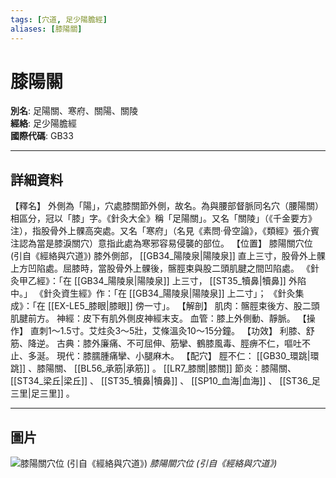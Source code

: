 ```yaml
---
tags: [穴道, 足少陽膽經]
aliases: [膝陽關]
---
```


# 膝陽關

**別名**: 足陽關、寒府、關陽、關陵  
**經絡**: 足少陽膽經  
**國際代碼**: GB33  

---

## 詳細資料
【釋名】
外側為「陽」，穴處膝關節外側，故名。為與腰部督脈同名穴（腰陽關）相區分，冠以「膝」字。《針灸大全》稱「足陽關」。又名「關陵」（《千金要方》注），指股骨外上髁高突處。又名「寒府」（名見《素問‧骨空論》，《類經》張介賓注認為當是膝淚關穴）意指此處為寒邪容易侵襲的部位。
【位置】
膝陽關穴位 (引自《經絡與穴道》)
膝外側部， [[GB34_陽陵泉|陽陵泉]] 直上三寸，股骨外上髁上方凹陷處。屈膝時，當股骨外上髁後，髂脛束與股二頭肌腱之間凹陷處。
《針灸甲乙經》：「在 [[GB34_陽陵泉|陽陵泉]] 上三寸， [[ST35_犢鼻|犢鼻]] 外陷中。」
《針灸資生經》作：「在 [[GB34_陽陵泉|陽陵泉]] 上二寸」；
《針灸集成》：「在 [[EX-LE5_膝眼|膝眼]] 傍一寸」。
【解剖】
肌肉：髂脛束後方、股二頭肌腱前方。
神經：皮下有肌外側皮神經末支。
血管：膝上外側動、靜脈。
【操作】
直刺1～1.5寸。艾炷灸3～5壯，艾條溫灸10～15分鐘。
【功效】
利膝、舒筋、降逆。
古典：膝外廉痛、不可屈伸、筋攣、鶴膝風毒、脛痹不仁，嘔吐不止、多涎。
現代：膝臑腫痛攣、小腿麻木。
【配穴】
脛不仁： [[GB30_環跳|環跳]] 、膝陽關、 [[BL56_承筋|承筋]] 。 [[LR7_膝關|膝關]] 節炎：膝陽關、 [[ST34_梁丘|梁丘]] 、 [[ST35_犢鼻|犢鼻]] 、 [[SP10_血海|血海]] 、 [[ST36_足三里|足三里]] 。

---

## 圖片
![膝陽關穴位 (引自《經絡與穴道》)](https://yibian.hopto.org/pic/acu/norm/11/xiyangguan(j&a).jpg)
_膝陽關穴位 (引自《經絡與穴道》)_


